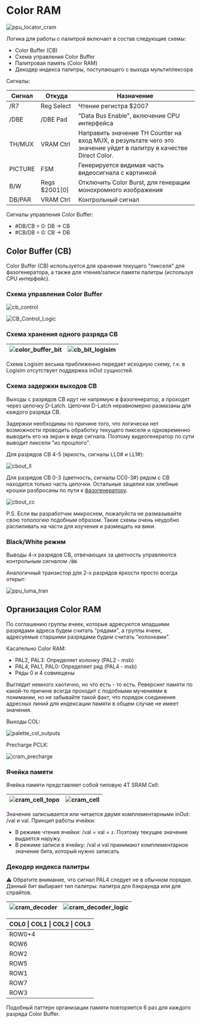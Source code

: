 # Color RAM

![ppu_locator_cram](/BreakingNESWiki/imgstore/ppu/ppu_locator_cram.jpg)

Логика для работы с палитрой включает в состав следующие схемы:
- Color Buffer (CB)
- Схема управления Color Buffer
- Палитровая память (Color RAM)
- Декодер индекса палитры, поступающего с выхода мультиплексора

Сигналы:

|Сигнал|Откуда|Назначение|
|---|---|---|
|/R7|Reg Select|Чтение регистра $2007|
|/DBE|/DBE Pad|"Data Bus Enable", включение CPU интерфейса|
|TH/MUX|VRAM Ctrl|Направить значение TH Counter на вход MUX, в результате чего это значение уйдет в палитру в качестве Direct Color.|
|PICTURE|FSM|Генерируется видимая часть видеосигнала с картинкой|
|B/W|Regs $2001\[0\]|Отключить Color Burst, для генерации монохромного изображения|
|DB/PAR|VRAM Ctrl|Контрольный сигнал|

Сигналы управления Color Buffer:
- #DB/CB = 0: DB -> CB
- #CB/DB = 0: CB -> DB

## Color Buffer (CB)

Color Buffer (CB) используется для хранения текущего "пикселя" для фазогенератора, а также для чтения/записи памяти палитры (используя CPU интерфейс).

### Схема управления Color Buffer

![cb_control](/BreakingNESWiki/imgstore/ppu/cb_control.jpg)

![CB_Control_Logic](/BreakingNESWiki/imgstore/ppu/CB_Control_Logic.jpg)

### Схема хранения одного разряда CB

|![color_buffer_bit](/BreakingNESWiki/imgstore/ppu/color_buffer_bit.jpg)|![cb_bit_logisim](/BreakingNESWiki/imgstore/ppu/cb_bit_logisim.jpg)|
|---|---|

Схема Logisim весьма приближенно передает исходную схему, т.к. в Logisim отсутствует поддержка inOut сущностей.

### Схема задержки выходов CB

Выходы с разрядов CB идут не напрямую в фазогенератор, а проходят через цепочку D-Latch. Цепочки D-Latch неравномерно размазаны для каждого разряда CB.

Задержки необходимы по причине того, что логически нет возможности проводить обработку текущего пикселя и одновременно выводить его на экран в виде сигнала. Поэтому видеогенератор по сути выводит пиксели "из прошлого".

Для разрядов CB 4-5 (яркость, сигналы LL0# и LL1#):

![cbout_ll](/BreakingNESWiki/imgstore/ppu/cbout_ll.jpg)

Для разрядов CB 0-3 (цветность, сигналы CC0-3#) рядом с CB находится только часть цепочки. Остальные защелки как хлебные крошки разбросаны по пути к [фазогенератору](video_out.md).

![cbout_cc](/BreakingNESWiki/imgstore/ppu/cbout_cc.jpg)

P.S. Если вы разработчик микросхем, пожалуйста не размазывайте свою топологию подобным образом. Такие схемы очень неудобно распиливать на части для изучения и размещать на вики.

### Black/White режим

Выводы 4-х разрядов CB, отвечающих за цветность управляются контрольным сигналом `/BW`.

Аналогичный транзистор для 2-х разрядов яркости просто всегда открыт:

![ppu_luma_tran](/BreakingNESWiki/imgstore/ppu/ppu_luma_tran.jpg)

## Организация Color RAM

По соглашению группы ячеек, которые адресуются младшими разрядами адреса будем считать "рядами", а группы ячеек, адресуемые старшими разрядами будем считать "колонками".

Касательно Color RAM:
- PAL2, PAL3: Определяет колонку (PAL2 - msb)
- PAL4, PAL1, PAL0: Определяет ряд (PAL4 - msb)
- Ряды 0 и 4 совмещены

Выглядит немного хаотично, но что есть - то есть. Реверсинг памяти по какой-то причине всегда проходит с подобными мучениями в понимании, но не забывайте такой факт, что порядок соединения адресных линий для индексации памяти в общем случае не имеет значения.

Выходы COL:

![palette_col_outputs](/BreakingNESWiki/imgstore/ppu/palette_col_outputs.jpg)

Precharge PCLK:

![cram_precharge](/BreakingNESWiki/imgstore/ppu/cram_precharge.jpg)

### Ячейка памяти

Ячейка памяти представляет собой типовую 4T SRAM Cell:

|![cram_cell_topo](/BreakingNESWiki/imgstore/ppu/cram_cell_topo.jpg)|![cram_cell](/BreakingNESWiki/imgstore/ppu/cram_cell.jpg)|
|---|---|

Значение записывается или читается двумя комплементарными inOut: /val и val. Принцип работы ячейки:
- В режиме чтения ячейки: /val = val = `z`. Поэтому текущее значение выдается наружу.
- В режиме записи в ячейку: /val и val принимают комплементарное значение бита, который нужно записать

### Декодер индекса палитры

:warning: Обратите внимание, что сигнал PAL4 следует не в обычном порядке. Данный бит выбирает тип палитры: палитра для бэкраунда или для спрайтов.

|![cram_decoder](/BreakingNESWiki/imgstore/ppu/cram_decoder.jpg)|![cram_decoder_logic](/BreakingNESWiki/imgstore/ppu/cram_decoder_logic.jpg)|
|---|---|

|COL0 \| COL1 \| COL2 \| COL3|
|---|
|ROW0+4|
|ROW6|
|ROW2|
|ROW5|
|ROW1|
|ROW7|
|ROW3|

Подобный паттерн организации памяти повторяется 6 раз для каждого разряда Color Buffer.
